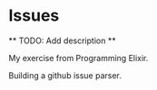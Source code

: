 # Issues

** TODO: Add description **

My exercise from Programming Elixir.

Building a github issue parser.
